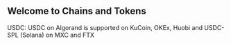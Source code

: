 ## Welcome to Chains and Tokens
USDC: USDC on Algorand is supported on KuCoin, OKEx, Huobi and USDC-SPL (Solana) on MXC and FTX
